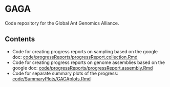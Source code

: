 # GAGA
Code repository for the Global Ant Genomics Alliance.

## Contents
- Code for creating progress reports on sampling based on the google doc: [code/progressReports/progressReport.collection.Rmd](code/progressReports/progressReport.collection.Rmd)
- Code for creating progress reports on genome assemblies based on the google doc: [code/progressReports/progressReport.assembly.Rmd](code/progressReports/progressReport.assembly.Rmd)
- Code for separate summary plots of the progress: [code/SummaryPlots/GAGAplots.Rmd](code/SummaryPlots/GAGAplots.Rmd)
